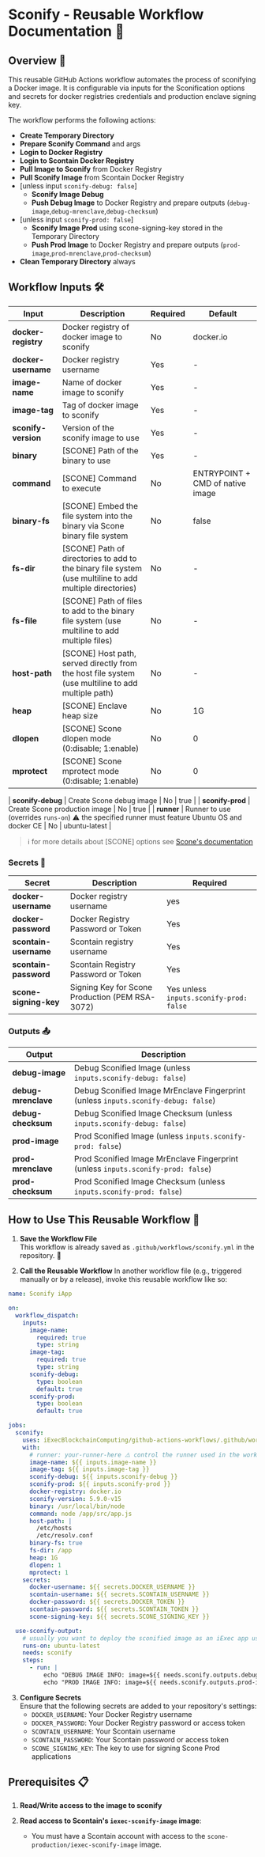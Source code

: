 # Sconify - Reusable Workflow Documentation 🚀

## Overview 🌟

This reusable GitHub Actions workflow automates the process of sconifying a Docker image. It is configurable via inputs for the Sconification options and secrets for docker registries credentials and production enclave signing key.

The workflow performs the following actions:

- **Create Temporary Directory**
- **Prepare Sconify Command** and args
- **Login to Docker Registry**
- **Login to Scontain Docker Registry**
- **Pull Image to Sconify** from Docker Registry
- **Pull Sconify Image** from Scontain Docker Registry
- [unless input `sconify-debug: false`]
  - **Sconify Image Debug**
  - **Push Debug Image** to Docker Registry and prepare outputs (`debug-image`,`debug-mrenclave`,`debug-checksum`)
- [unless input `sconify-prod: false`]
  - **Sconify Image Prod** using scone-signing-key stored in the Temporary Directory
  - **Push Prod Image** to Docker Registry and prepare outputs (`prod-image`,`prod-mrenclave`,`prod-checksum`)
- **Clean Temporary Directory** always

## Workflow Inputs 🛠️

| **Input**           | **Description**                                                                                          | **Required** | **Default**                      |
| ------------------- | -------------------------------------------------------------------------------------------------------- | ------------ | -------------------------------- |
| **docker-registry** | Docker registry of docker image to sconify                                                               | No           | docker.io                        |
| **docker-username** | Docker registry username                                                                                 | Yes          | -                                |
| **image-name**      | Name of docker image to sconify                                                                          | Yes          | -                                |
| **image-tag**       | Tag of docker image to sconify                                                                           | Yes          | -                                |
| **sconify-version** | Version of the sconify image to use                                                                      | Yes          | -                                |
| **binary**          | [SCONE] Path of the binary to use                                                                        | Yes          | -                                |
| **command**         | [SCONE] Command to execute                                                                               | No           | ENTRYPOINT + CMD of native image |
| **binary-fs**       | [SCONE] Embed the file system into the binary via Scone binary file system                               | No           | false                            |
| **fs-dir**          | [SCONE] Path of directories to add to the binary file system (use multiline to add multiple directories) | No           | -                                |
| **fs-file**         | [SCONE] Path of files to add to the binary file system (use multiline to add multiple files)             | No           | -                                |
| **host-path**       | [SCONE] Host path, served directly from the host file system (use multiline to add multiple path)        | No           | -                                |
| **heap**            | [SCONE] Enclave heap size                                                                                | No           | 1G                               |
| **dlopen**          | [SCONE] Scone dlopen mode (0:disable; 1:enable)                                                          | No           | 0                                |
| **mprotect**        | [SCONE] Scone mprotect mode (0:disable; 1:enable)                                                        | No           | 0                                |

| **sconify-debug** | Create Scone debug image | No | true |
| **sconify-prod** | Create Scone production image | No | true |
| **runner** | Runner to use (overrides `runs-on`) ⚠️ the specified runner must feature Ubuntu OS and docker CE | No | ubuntu-latest |

> ℹ️ for more details about [SCONE] options see [Scone's documentation](https://sconedocs.github.io/ee_sconify_image/#all-supported-options)

### Secrets 🔐

| **Secret**            | **Description**                                 | **Required**                            |
| --------------------- | ----------------------------------------------- | --------------------------------------- |
| **docker-username**   | Docker registry username                        | yes                                     |
| **docker-password**   | Docker Registry Password or Token               | Yes                                     |
| **scontain-username** | Scontain registry username                      | Yes                                     |
| **scontain-password** | Scontain Registry Password or Token             | Yes                                     |
| **scone-signing-key** | Signing Key for Scone Production (PEM RSA-3072) | Yes unless `inputs.sconify-prod: false` |

### Outputs 📤

| **Output**          | **Description**                                                                    |
| ------------------- | ---------------------------------------------------------------------------------- |
| **debug-image**     | Debug Sconified Image (unless `inputs.sconify-debug: false`)                       |
| **debug-mrenclave** | Debug Sconified Image MrEnclave Fingerprint (unless `inputs.sconify-debug: false`) |
| **debug-checksum**  | Debug Sconified Image Checksum (unless `inputs.sconify-debug: false`)              |
| **prod-image**      | Prod Sconified Image (unless `inputs.sconify-prod: false`)                         |
| **prod-mrenclave**  | Prod Sconified Image MrEnclave Fingerprint (unless `inputs.sconify-prod: false`)   |
| **prod-checksum**   | Prod Sconified Image Checksum (unless `inputs.sconify-prod: false`)                |

## How to Use This Reusable Workflow 🔄

1. **Save the Workflow File**  
   This workflow is already saved as `.github/workflows/sconify.yml` in the repository. 💾

2. **Call the Reusable Workflow**
   In another workflow file (e.g., triggered manually or by a release), invoke this reusable workflow like so:

```yaml
name: Sconify iApp

on:
  workflow_dispatch:
    inputs:
      image-name:
        required: true
        type: string
      image-tag:
        required: true
        type: string
      sconify-debug:
        type: boolean
        default: true
      sconify-prod:
        type: boolean
        default: true

jobs:
  sconify:
    uses: iExecBlockchainComputing/github-actions-workflows/.github/workflows/sconify.yml@sconify-v1.0.0
    with:
      # runner: your-runner-here ⚠️ control the runner used in the workflow to match your requirements
      image-name: ${{ inputs.image-name }}
      image-tag: ${{ inputs.image-tag }}
      sconify-debug: ${{ inputs.sconify-debug }}
      sconify-prod: ${{ inputs.sconify-prod }}
      docker-registry: docker.io
      sconify-version: 5.9.0-v15
      binary: /usr/local/bin/node
      command: node /app/src/app.js
      host-path: |
        /etc/hosts
        /etc/resolv.conf
      binary-fs: true
      fs-dir: /app
      heap: 1G
      dlopen: 1
      mprotect: 1
    secrets:
      docker-username: ${{ secrets.DOCKER_USERNAME }}
      scontain-username: ${{ secrets.SCONTAIN_USERNAME }}
      docker-password: ${{ secrets.DOCKER_TOKEN }}
      scontain-password: ${{ secrets.SCONTAIN_TOKEN }}
      scone-signing-key: ${{ secrets.SCONE_SIGNING_KEY }}

  use-sconify-output:
    # usually you want to deploy the sconified image as an iExec app using the sconify job outputs
    runs-on: ubuntu-latest
    needs: sconify
    steps:
      - run: |
          echo "DEBUG IMAGE INFO: image=${{ needs.sconify.outputs.debug-image }} | checksum=${{ needs.sconify.outputs.debug-checksum }} | mrenclave=${{ needs.sconify.outputs.debug-mrenclave }}"
          echo "PROD IMAGE INFO: image=${{ needs.sconify.outputs.prod-image }} | checksum=${{ needs.sconify.outputs.prod-checksum }} | mrenclave=${{ needs.sconify.outputs.prod-mrenclave }}"
```

3. **Configure Secrets**  
   Ensure that the following secrets are added to your repository's settings:
   - `DOCKER_USERNAME`: Your Docker Registry username
   - `DOCKER_PASSWORD`: Your Docker Registry password or access token
   - `SCONTAIN_USERNAME`: Your Scontain username
   - `SCONTAIN_PASSWORD`: Your Scontain password or access token
   - `SCONE_SIGNING_KEY`: The key to use for signing Scone Prod applications

## Prerequisites 📋

1. **Read/Write access to the image to sconify**

2. **Read access to Scontain's `iexec-sconify-image` image**:
   - You must have a Scontain account with access to the `scone-production/iexec-sconify-image` image.
